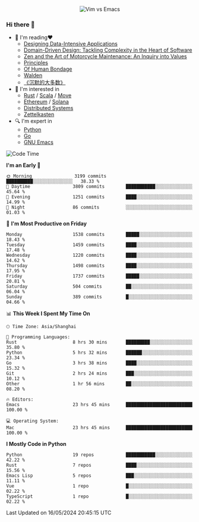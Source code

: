<p align="center">
    <img src="https://gist.githubusercontent.com/coldnight/e696baffb094e71c96cb302118878eae/raw/40ea5053a6f66cc65f90f437e4173497da225958/banner.gif" alt="Vim vs Emacs" />
</p>

### Hi there 👋

- 📖 I'm reading❤️
    + [Designing Data-Intensive Applications](https://www.oreilly.com/library/view/designing-data-intensive-applications/9781491903063/)
    + [Domain-Driven Design: Tackling Complexity in the Heart of Software](https://www.dddcommunity.org/book/evans_2003/)
    + [Zen and the Art of Motorcycle Maintenance: An Inquiry into Values](https://en.wikipedia.org/wiki/Zen_and_the_Art_of_Motorcycle_Maintenance)
    + [Principles](https://www.principles.com/)
    + [Of Human Bondage](https://en.wikipedia.org/wiki/Of_Human_Bondage)
    + [Walden](https://en.wikipedia.org/wiki/Walden)
    + [《沉默的大多数》](https://en.wikipedia.org/wiki/Silent_majority)
- 🌱 I'm interested in
    + [Rust](https://www.rust-lang.org/) / [Scala](https://www.scala-lang.org/) / [Move](https://github.com/move-language/move/)
    + [Ethereum](https://ethereum.org/en/) / [Solana](https://solana.com/)
	+ [Distributed Systems](https://www.linuxzen.com/notes/topics/20200320174417_%E5%88%86%E5%B8%83%E5%BC%8F/)
	+ [Zettelkasten](https://www.linuxzen.com/notes/notes/20220120080920-slip_box/)
- 🔍 I'm expert in
    + [Python](https://www.python.org/)
    + [Go](https://go.dev/)
    + [GNU Emacs](https://www.gnu.org/software/emacs/)

<!--START_SECTION:waka-->
![Code Time](http://img.shields.io/badge/Code%20Time-2%2C886%20hrs%201%20min-blue)

**I'm an Early 🐤** 

```text
🌞 Morning                3199 commits        ██████████░░░░░░░░░░░░░░░   38.33 % 
🌆 Daytime                3809 commits        ███████████░░░░░░░░░░░░░░   45.64 % 
🌃 Evening                1251 commits        ████░░░░░░░░░░░░░░░░░░░░░   14.99 % 
🌙 Night                  86 commits          ░░░░░░░░░░░░░░░░░░░░░░░░░   01.03 % 
```
📅 **I'm Most Productive on Friday** 

```text
Monday                   1538 commits        █████░░░░░░░░░░░░░░░░░░░░   18.43 % 
Tuesday                  1459 commits        ████░░░░░░░░░░░░░░░░░░░░░   17.48 % 
Wednesday                1220 commits        ████░░░░░░░░░░░░░░░░░░░░░   14.62 % 
Thursday                 1498 commits        ████░░░░░░░░░░░░░░░░░░░░░   17.95 % 
Friday                   1737 commits        █████░░░░░░░░░░░░░░░░░░░░   20.81 % 
Saturday                 504 commits         ██░░░░░░░░░░░░░░░░░░░░░░░   06.04 % 
Sunday                   389 commits         █░░░░░░░░░░░░░░░░░░░░░░░░   04.66 % 
```


📊 **This Week I Spent My Time On** 

```text
🕑︎ Time Zone: Asia/Shanghai

💬 Programming Languages: 
Rust                     8 hrs 30 mins       █████████░░░░░░░░░░░░░░░░   35.80 % 
Python                   5 hrs 32 mins       ██████░░░░░░░░░░░░░░░░░░░   23.34 % 
Go                       3 hrs 38 mins       ████░░░░░░░░░░░░░░░░░░░░░   15.32 % 
Git                      2 hrs 24 mins       ███░░░░░░░░░░░░░░░░░░░░░░   10.12 % 
Other                    1 hr 56 mins        ██░░░░░░░░░░░░░░░░░░░░░░░   08.20 % 

🔥 Editors: 
Emacs                    23 hrs 45 mins      █████████████████████████   100.00 % 

💻 Operating System: 
Mac                      23 hrs 45 mins      █████████████████████████   100.00 % 
```

**I Mostly Code in Python** 

```text
Python                   19 repos            ███████████░░░░░░░░░░░░░░   42.22 % 
Rust                     7 repos             ████░░░░░░░░░░░░░░░░░░░░░   15.56 % 
Emacs Lisp               5 repos             ███░░░░░░░░░░░░░░░░░░░░░░   11.11 % 
Vue                      1 repo              █░░░░░░░░░░░░░░░░░░░░░░░░   02.22 % 
TypeScript               1 repo              █░░░░░░░░░░░░░░░░░░░░░░░░   02.22 % 
```




 Last Updated on 16/05/2024 20:45:15 UTC
<!--END_SECTION:waka-->
